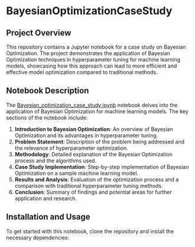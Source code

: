# BayesianOptimizationCaseStudy

## Project Overview

This repository contains a Jupyter notebook for a case study on Bayesian Optimization. The project demonstrates the application of Bayesian Optimization techniques in hyperparameter tuning for machine learning models, showcasing how this approach can lead to more efficient and effective model optimization compared to traditional methods.

## Notebook Description
The [Bayesian_optimization_case_study.ipynb](Bayesian_optimization_case_study.ipynb) notebook delves into the application of Bayesian Optimization for machine learning models. The key sections of the notebook include:

1. **Introduction to Bayesian Optimization**: An overview of Bayesian Optimization and its advantages in hyperparameter tuning.
2. **Problem Statement**: Description of the problem being addressed and the relevance of hyperparameter optimization.
3. **Methodology**: Detailed explanation of the Bayesian Optimization process and the algorithms used.
4. **Case Study Implementation**: Step-by-step implementation of Bayesian Optimization on a sample machine learning model.
5. **Results and Analysis**: Evaluation of the optimization process and a comparison with traditional hyperparameter tuning methods.
6. **Conclusion**: Summary of findings and potential areas for further application and research.

## Installation and Usage
To get started with this notebook, clone the repository and install the necessary dependencies:


